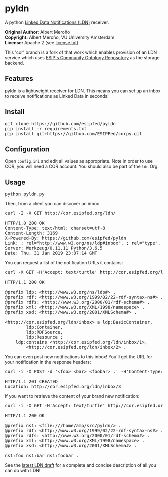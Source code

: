 # pyldn
A python [Linked Data Notifications (LDN)](https://linkedresearch.org/ldn/) receiver.

**Original Author:**	Albert Meroño  
**Copyright:**	Albert Meroño, VU University Amsterdam  
**License:**	Apache 2 (see [license.txt](license.txt))

This 'cor' branch is a fork of that work which enables provision of an LDN service which
uses [ESIP's Community Ontology Reposotory](http://cor.esipfed.org) as the storage backend.

## Features
pyldn is a lightweight receiver for LDN. This means you can set up an inbox to receive notifications as Linked Data in seconds!

## Install
<pre>
git clone https://github.com/esipfed/pyldn
pip install -r requirements.txt
pip install git+https://github.com/ESIPFed/corpy.git
</pre>

## Configuration
Open `config.ini` and edit all values as appropriate. Note in order to use COR, you will need 
a COR account. You should also be part of the `ldn` Org. 

## Usage
<pre>
python pyldn.py
</pre>

Then, from a client you can discover an inbox

<pre>
curl -I -X GET http://cor.esipfed.org/ldn/

HTTP/1.0 200 OK
Content-Type: text/html; charset=utf-8
Content-Length: 3169
X-Powered-By: https://github.com/esipfed/pyldn
Link: <http://cor.esipfed.org/ont/ldn/inbox>; rel="http://www.w3.org/ns/ldp#inbox", <http://www.w3.org/ns/ldp#Resource>; rel="type", <http://www.w3.org/ns/ldp#RDFSource>; rel="type"
Server: Werkzeug/0.11.11 Python/3.6.5
Date: Thu, 31 Jan 2019 23:07:14 GMT
</pre>

You can request a list of the notification URLs it contains:

<pre>
curl -X GET -H'Accept: text/turtle' http://cor.esipfed.org/ldn/inbox

HTTP/1.1 200 OK

@prefix ldp: &lt;http://www.w3.org/ns/ldp#&gt; .
@prefix rdf: &lt;http://www.w3.org/1999/02/22-rdf-syntax-ns#&gt; .
@prefix rdfs: &lt;http://www.w3.org/2000/01/rdf-schema#&gt; .
@prefix xml: &lt;http://www.w3.org/XML/1998/namespace&gt; .
@prefix xsd: &lt;http://www.w3.org/2001/XMLSchema#&gt; .

&lt;http://cor.esipfed.org/ldn/inbox&gt; a ldp:BasicContainer,
        ldp:Container,
        ldp:RDFSource,
        ldp:Resource ;
    ldp:contains &lt;http://cor.esipfed.org/ldn/inbox/1&gt;,
        &lt;http://cor.esipfed.org/ldn/inbox/2&gt; .
</pre>

You can even post new notifications to this inbox! You'll get the URL for your notification in the response headers:

<pre>
curl -i -X POST -d '&lt;foo&gt; &lt;bar&gt; &lt;foobar&gt; .' -H'Content-Type: text/turtle' http://cor.esipfed.org/ldn/inbox

HTTP/1.1 201 CREATED
Location: http://cor.esipfed.org/ldn/inbox/3
</pre>

If you want to retrieve the content of your brand new notification:

<pre>
curl -i -X GET -H'Accept: text/turtle' http://cor.esipfed.org/ldn/inbox/3

HTTP/1.1 200 OK

@prefix ns1: &lt;file:///home/amp/src/pyldn/&gt; .
@prefix rdf: &lt;http://www.w3.org/1999/02/22-rdf-syntax-ns#&gt; .
@prefix rdfs: &lt;http://www.w3.org/2000/01/rdf-schema#&gt; .
@prefix xml: &lt;http://www.w3.org/XML/1998/namespace&gt; .
@prefix xsd: &lt;http://www.w3.org/2001/XMLSchema#&gt; .

ns1:foo ns1:bar ns1:foobar .
</pre>

See the [latest LDN draft](https://linkedresearch.org/ldn/) for a complete and concise description of all you can do with LDN!